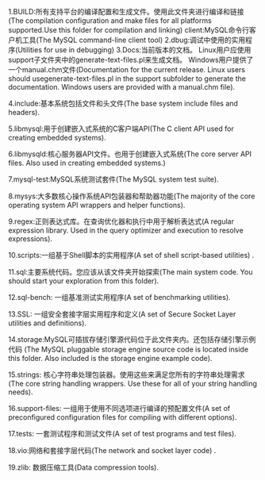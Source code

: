 1.BUILD:所有支持平台的编译配置和生成文件。使用此文件夹进行编译和链接(The compilation configuration and make files for all platforms supported.Use this folder for compilation and linking)
client:MySQL命令行客户机工具(The MySQL command-line client tool)
2.dbug:调试中使用的实用程序(Utilities for use in debugging)
3.Docs:当前版本的文档。 Linux用户应使用support子文件夹中的generate-text-files.pl来生成文档。 Windows用户提供了一个manual.chm文件(Documentation for the current release. Linux users should usegenerate-text-files.pl in the support subfolder to generate the documentation. Windows users are provided with a manual.chm file).


4.include:基本系统包括文件和头文件(The base system include files and headers).


5.libmysql:用于创建嵌入式系统的C客户端API(The C client API used for creating embedded systems). 


6.libmysqld:核心服务器API文件。也用于创建嵌入式系统(The core server API files. Also used in creating embedded systems.)


7.mysql-test:MySQL系统测试套件(The MySQL system test suite).


8.mysys:大多数核心操作系统API包装器和帮助器功能(The majority of the core operating system API wrappers and helper functions).


9.regex:正则表达式库。在查询优化器和执行中用于解析表达式(A regular expression library. Used in the query optimizer and execution to resolve expressions).


10.scripts:一组基于Shell脚本的实用程序(A set of shell script-based utilities) .


11.sql:主要系统代码。您应该从该文件夹开始探索(The main system code. You should start your exploration from this folder).


12.sql-bench: 一组基准测试实用程序(A set of benchmarking utilities).


13.SSL: 一组安全套接字层实用程序和定义(A set of Secure Socket Layer utilities and definitions).


14.storage:MySQL可插拔存储引擎源代码位于此文件夹内。还包括存储引擎示例代码 (The MySQL pluggable storage engine source code is located inside this folder. Also included is the storage engine example code). 


15.strings: 核心字符串处理包装器。使用这些来满足您所有的字符串处理需求(The core string handling wrappers. Use these for all of your string handling needs).


16.support-files: 一组用于使用不同选项进行编译的预配置文件(A set of preconfigured configuration files for compiling with different options).


17.tests: 一套测试程序和测试文件(A set of test programs and test files).


18.vio:网络和套接字层代码(The network and socket layer code) .


19.zlib: 数据压缩工具(Data compression tools).

